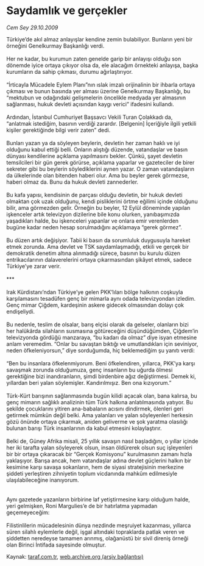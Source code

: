 # Saydamlık ve gerçekler

*Cem Sey 29.10.2009*

<div class="yazi">Türkiye’de akıl almaz anlayışlar kendine zemin bulabiliyor. Bunların yeni bir örneğini Genelkurmay Başkanlığı verdi. <br/><br/>Her ne kadar, bu kurumun zaten genelde garip bir anlayışı olduğu son dönemde iyice ortaya çıkıyor olsa da, ele alacağım örnekteki anlayışa, başka kurumların da sahip çıkması, durumu ağırlaştırıyor. <br/><br/>“İrticayla Mücadele Eylem Planı”nın ıslak imzalı orijinalinin bir ihbarla ortaya çıkması ve bunun basında yer alması üzerine Genelkurmay Başkanlığı, bu “mektubun ve odağındaki gelişmelerin öncelikle medyada yer almasının sağlanması, hukuk devleti açısından kaygı verici” ifadesini kullandı. <br/><br/>Ardından, İstanbul Cumhuriyet Başsavcı Vekili Turan Çolakkadı da, “anlatmak istediğim, basının verdiği zarardır. [Belgenin] İçeriğiyle ilgili yetkili kişiler gerektiğinde bilgi verir zaten” dedi. <br/><br/>Bunları yazan ya da söyleyen beylerin, devletin her zaman haklı ve iyi olduğunu kabul ettiği belli. Onların alıştığı düzende, vatandaşlar ve basın dünyası kendilerine açıklama yapılmasını bekler. Çünkü, şayet devletin temsilcileri bir gün gerek görürse, açıklama yaparlar ve gazeteciler de birer sekreter gibi bu beylerin söylediklerini aynen yazar. O zaman vatandaşların da ülkelerinde olan bitenden haberi olur. Ama bu beyler gerek görmezse, haberi olmaz da. Bunu da hukuk devleti zannederler. <br/><br/>Bu kafa yapısı, kendisinin de parçası olduğu devletin, bir hukuk devleti olmaktan çok uzak olduğunu, kendi pisliklerini örtme eğilimi içinde olduğunu bilir, ama görmezden gelir. Örneğin bu beyler, 12 Eylül döneminde yapılan işkenceler artık televizyon dizilerine bile konu olurken, yanıbaşımızda yaşadıkları halde, bu işkenceleri yapanlar ve onlara emir verenlerden bugüne kadar neden hesap sorulmadığını açıklamaya “gerek görmez”. <br/><br/>Bu düzen artık değişiyor. Tabii ki basın da sorumluluk duygusuyla hareket etmek zorunda. Ama devlet ve TSK saydamlaşmadığı, etkili ve gerçek bir demokratik denetim altına alınmadığı sürece, basının bu kurulu düzen entrikacılarının dalaverelerini ortaya çıkarmasından şikâyet etmek, sadece Türkiye’ye zarar verir. <br/><br/>*** <br/><br/>Irak Kürdistanı’ndan Türkiye’ye gelen PKK’lıları bölge halkının coşkuyla karşılamasını tesadüfen genç bir mimarla aynı odada televizyondan izledim. Genç mimar Çiğdem, kardeşinin askere gidecek olmasından dolayı çok endişeliydi. <br/><br/>Bu nedenle, teslim de olsalar, barış elçisi olarak da gelseler, olanların bizi her halükârda silahların susmasına götüreceğini düşündüğümden, Çiğdem’in televizyonda gördüğü manzaraya, “bu kadarı da olmaz” diye isyan etmesine anlam veremedim. “Onlar bu savaştan bıktığı ve umutlandıkları için seviniyor, neden öfkeleniyorsun,” diye sorduğumda, hiç beklemediğim şu yanıtı verdi: <br/><br/>“Ben bu insanlara öfkelenmiyorum. Beni öfkelendiren, yıllarca, PKK’ya karşı savaşmak zorunda olduğumuza, genç insanların bu uğurda ölmesi gerektiğine bizi inandıranların, şimdi birdenbire ağız değiştirmesi. Demek ki, yıllardan beri yalan söylemişler. Kandırılmışız. Ben ona kızıyorum.” <br/><br/>Türk-Kürt barışının sağlanmasında bugün kilidi açacak olan, bana kalırsa, bu genç mimarın sağlıklı analizinin tüm Türk halkına anlatılmasında yatıyor. Bu şekilde çocuklarını yitiren ana-babaların acısını dindirmek, ölenleri geri getirmek mümkün değil belki. Ama yalanları ve yalan söyleyenleri herkesin gözü önünde ortaya çıkarmak, aniden geliverme ve şok yaratma olasılığı bulunan barışı Türk insanlarının da kabul etmesini kolaylaştırır. <br/><br/>Belki de, Güney Afrika misali, 25 yıllık savaşın nasıl başladığını, o yıllar içinde her iki tarafta yalan söyleyerek olsun, insan öldürerek olsun suç işleyenleri bir bir ortaya çıkaracak bir “Gerçek Komisyonu” kurulmasının zamanı hızla yaklaşıyor. Barışa ancak, hem vatandaşlar adına devlet güçlerini halkın bir kesimine karşı savaşa sokanların, hem de siyasi stratejisinin merkezine şiddeti yerleştiren zihniyetin toplum vicdanında mahkûm edilmesiyle ulaşılabileceğine inanıyorum. <br/><br/><br/>Aynı gazetede yazanların birbirine laf yetiştirmesine karşı olduğum halde, yeri gelmişken, Roni Margulies’e de bir hatırlatma yapmadan geçemeyeceğim: <br/><br/>Filistinlilerin mücadelesinin dünya nezdinde meşruiyet kazanması, yıllarca süren silahlı eylemlerle değil, işgal altındaki topraklarda patlak veren ve şiddetten neredeyse tamamen arınmış, olağanüstü bir sivil direniş örneği olan Birinci İntifada sayesinde olmuştur.
              </div>

Kaynak: [taraf.com.tr](http://taraf.com.tr:80/makale/8191.htm), [web.archive.org (arşiv bağlantısı)](http://web.archive.org/web/20100314072637/http://taraf.com.tr:80/makale/8191.htm)
